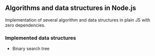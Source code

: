 ## Algorithms and data structures in Node.js

Implementation of several algorithm and data structures in plain JS with zero dependencies.

### Implemented data structures

- Binary search tree
